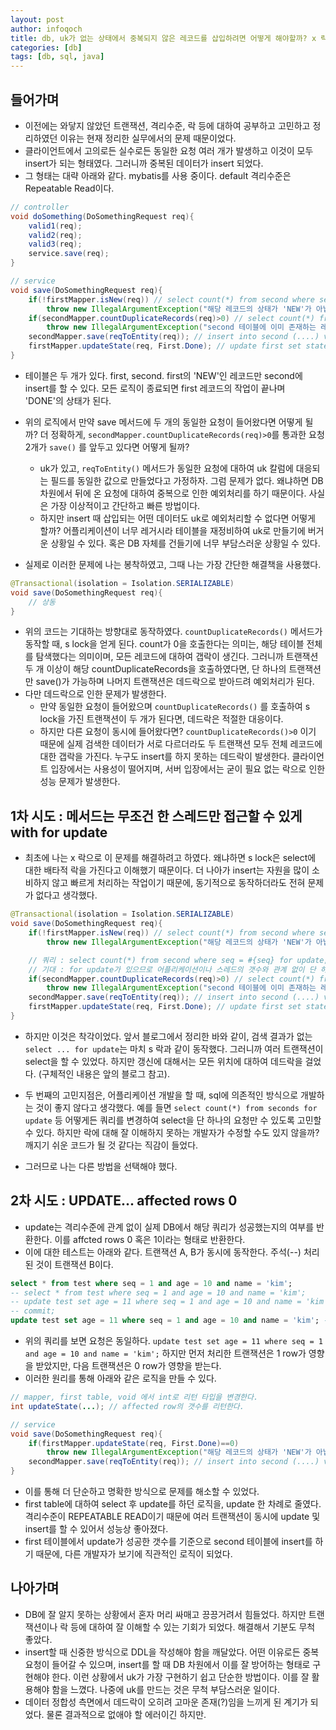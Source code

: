 ```yaml
---
layout: post
author: infoqoch
title: db, uk가 없는 상태에서 중복되지 않은 레코드를 삽입하려면 어떻게 해야할까? x 락, update affected 검토
categories: [db]
tags: [db, sql, java]
---
```


## 들어가며
- 이전에는 와닿지 않았던 트랜잭션, 격리수준, 락 등에 대하여 공부하고 고민하고 정리하였던 이유는 현재 정리한 실무에서의 문제 때문이었다. 
- 클라이언트에서 고의로든 실수로든 동일한 요청 여러 개가 발생하고 이것이 모두 insert가 되는 형태였다. 그러니까 중복된 데이터가 insert 되었다. 
- 그 형태는 대략 아래와 같다. mybatis를 사용 중이다. default 격리수준은 Repeatable Read이다.

```java
// controller
void doSomething(DoSomethingRequest req){
    valid1(req);
    valid2(req);
    valid3(req);
    service.save(req);
}

// service
void save(DoSomethingRequest req){
    if(!firstMapper.isNew(req)) // select count(*) from second where seq = #{seq};
        throw new IllegalArgumentException("해당 레코드의 상태가 'NEW'가 아닙니다.");
    if(secondMapper.countDuplicateRecords(req)>0) // select count(*) from second where seq = #{seq};
        throw new IllegalArgumentException("second 테이블에 이미 존재하는 레코드가 있습니다.");
    secondMapper.save(reqToEntity(req)); // insert into second (....) values (.....);
    firstMapper.updateState(req, First.Done); // update first set state = 'DONE' where id = #{id} and state = 'NEW';
}
```

- 테이블은 두 개가 있다. first, second. first의 'NEW'인 레코드만 second에 insert를 할 수 있다. 모든 로직이 종료되면 first 레코드의 작업이 끝나며 'DONE'의 상태가 된다. 
- 위의 로직에서 만약 save 메서드에 두 개의 동일한 요청이 들어왔다면 어떻게 될까? 더 정확하게, `secondMapper.countDuplicateRecords(req)>0`를 통과한 요청 2개가 `save()` 를 앞두고 있다면 어떻게 될까?
    - uk가 있고, `reqToEntity()` 메서드가 동일한 요청에 대하여 uk 칼럼에 대응되는 필드를 동일한 값으로 만들었다고 가정하자. 그럼 문제가 없다. 왜냐하면 DB차원에서 뒤에 온 요청에 대하여 중복으로 인한 예외처리를 하기 때문이다. 사실은 가장 이상적이고 간단하고 빠른 방법이다.
    - 하지만 insert 때 삽입되는 어떤 데이터도 uk로 예외처리할 수 없다면 어떻게 할까? 어플리케이션이 너무 레거시라 테이블을 재정비하여 uk로 만들기에 버거운 상황일 수 있다. 혹은 DB 자체를 건들기에 너무 부담스러운 상황일 수 있다. 

- 실제로 이러한 문제에 나는 봉착하였고, 그때 나는 가장 간단한 해결책을 사용했다. 

```java
@Transactional(isolation = Isolation.SERIALIZABLE)
void save(DoSomethingRequest req){
    // 상동
}
```

- 위의 코드는 기대하는 방향대로 동작하였다. `countDuplicateRecords()` 메서드가 동작할 때, s lock을 얻게 된다. count가 0을 호출한다는 의미는, 해당 테이블 전체를 탐색했다는 의미이며, 모든 레코드에 대하여 갭락이 생긴다. 그러니까 트랜잭션 두 개 이상이 해당 countDuplicateRecords을 호출하였다면, 단 하나의 트랜잭션만 save()가 가능하며 나머지 트랜잭션은 데드락으로 받아드려 예외처리가 된다. 
- 다만 데드락으로 인한 문제가 발생한다.
    - 만약 동일한 요청이 들어왔으며 `countDuplicateRecords()` 를 호출하여 s lock을 가진 트랜잭션이 두 개가 된다면, 데드락은 적절한 대응이다. 
    - 하지만 다른 요청이 동시에 들어왔다면? `countDuplicateRecords()>0` 이기 때문에 실제 검색한 데이터가 서로 다르더라도 두 트랜잭션 모두 전체 레코드에 대한 갭락을 가진다. 누구도 insert를 하지 못하는 데드락이 발생한다. 클라이언트 입장에서는 사용성이 떨어지며, 서버 입장에서는 굳이 필요 없는 락으로 인한 성능 문제가 발생한다. 

## 1차 시도 : 메서드는 무조건 한 스레드만 접근할 수 있게 with for update
- 최초에 나는 x 락으로 이 문제를 해결하려고 하였다. 왜냐하면 s lock은 select에 대한 배타적 락을 가진다고 이해했기 때문이다. 더 나아가 insert는 자원을 많이 소비하지 않고 빠르게 처리하는 작업이기 때문에, 동기적으로 동작하더라도 전혀 문제가 없다고 생각했다.

```java
@Transactional(isolation = Isolation.SERIALIZABLE)
void save(DoSomethingRequest req){    
    if(!firstMapper.isNew(req)) // select count(*) from second where seq = #{seq};
        throw new IllegalArgumentException("해당 레코드의 상태가 'NEW'가 아닙니다.");

    // 쿼리 : select count(*) from second where seq = #{seq} for update;
    // 기대 : for update가 있으므로 어플리케이션이나 스레드의 갯수와 관계 없이 단 하나의 요청만 아래의 select을 할 수 있다. 나머지는 대기한다.
    if(secondMapper.countDuplicateRecords(req)>0) // select count(*) from second where seq = #{seq};
        throw new IllegalArgumentException("second 테이블에 이미 존재하는 레코드가 있습니다.");
    secondMapper.save(reqToEntity(req)); // insert into second (....) values (.....);
    firstMapper.updateState(req, First.Done); // update first set state = 'DONE' where id = #{id} and state = 'NEW';
}
```

- 하지만 이것은 착각이었다. 앞서 블로그에서 정리한 바와 같이, 검색 결과가 없는 `select ... for update`는 마치 s 락과 같이 동작했다. 그러니까 여러 트랜잭션이 select을 할 수 있었다. 하지만 갱신에 대해서는 모든 위치에 대하여 데드락을 걸었다. (구체적인 내용은 앞의 블로그 참고). 

- 두 번째의 고민지점은, 어플리케이션 개발을 할 때, sql에 의존적인 방식으로 개발하는 것이 좋지 않다고 생각했다. 예를 들면 `select count(*) from seconds for update` 등 어떻게든 쿼리를 변경하여 select을 단 하나의 요청만 수 있도록 고민할 수 있다. 하지만 락에 대해 잘 이해하지 못하는 개발자가 수정할 수도 있지 않을까? 깨지기 쉬운 코드가 될 것 같다는 직감이 들었다. 
- 그러므로 나는 다른 방법을 선택해야 했다.

## 2차 시도 : UPDATE... affected rows 0
- update는 격리수준에 관계 없이 실제 DB에서 해당 쿼리가 성공했는지의 여부를 반환한다. 이를 affcted rows 0 혹은 1이라는 형태로 반환한다.
- 이에 대한 테스트는 아래와 같다. 트랜잭션 A, B가 동시에 동작한다. 주석(--) 처리된 것이 트랜잭션 B이다.

```sql
select * from test where seq = 1 and age = 10 and name = 'kim';
-- select * from test where seq = 1 and age = 10 and name = 'kim';
-- update test set age = 11 where seq = 1 and age = 10 and name = 'kim'; -- 1 row(s) affected 
-- commit;
update test set age = 11 where seq = 1 and age = 10 and name = 'kim'; -- 0 row(s) affected 
```

- 위의 쿼리를 보면 요청은 동일하다. `update test set age = 11 where seq = 1 and age = 10 and name = 'kim';` 하지만 먼저 처리한 트랜잭션은 1 row가 영향을 받았지만, 다음 트랜잭션은 0 row가 영향을 받는다. 
- 이러한 원리를 통해 아래와 같은 로직을 만들 수 있다. 

```java
// mapper, first table, void 에서 int로 리턴 타입을 변경한다.
int updateState(...); // affected row의 갯수를 리턴한다.

// service
void save(DoSomethingRequest req){
    if(firstMapper.updateState(req, First.Done)==0)
        throw new IllegalArgumentException("해당 레코드의 상태가 'NEW'가 아닙니다.");
    secondMapper.save(reqToEntity(req)); // insert into second (....) values (.....);
}
```

- 이를 통해 더 단순하고 명확한 방식으로 문제를 해소할 수 있었다. 
- first table에 대하여 select 후 update를 하던 로직을, update 한 차례로 줄였다. 격리수준이 REPEATABLE READ이기 때문에 여러 트랜잭션이 동시에 update 및  insert를 할 수 있어서 성능상 좋아졌다. 
- first 테이블에서 update가 성공한 갯수를 기준으로 second 테이블에 insert를 하기 때문에, 다른 개발자가 보기에 직관적인 로직이 되었다. 

## 나아가며
- DB에 잘 알지 못하는 상황에서 혼자 머리 싸매고 끙끙거려서 힘들었다. 하지만 트랜잭션이나 락 등에 대하여 잘 이해할 수 있는 기회가 되었다. 해결해서 기분도 무척 좋았다.
- insert할 때 신중한 방식으로 DDL을 작성해야 함을 깨달았다. 어떤 이유로든 중복 요청이 들어갈 수 있으며, insert를 할 때 DB 차원에서 이를 잘 방어하는 형태로 구현해야 한다. 이런 상황에서 uk가 가장 구현하기 쉽고 단순한 방법이다. 이를 잘 활용해야 함을 느꼈다. 나중에 uk를 만드는 것은 무척 부담스러운 일이다.
- 데이터 정합성 측면에서 데드락이 오히려 고마운 존재(?)임을 느끼게 된 계기가 되었다. 물론 결과적으로 없애야 할 에러이긴 하지만.